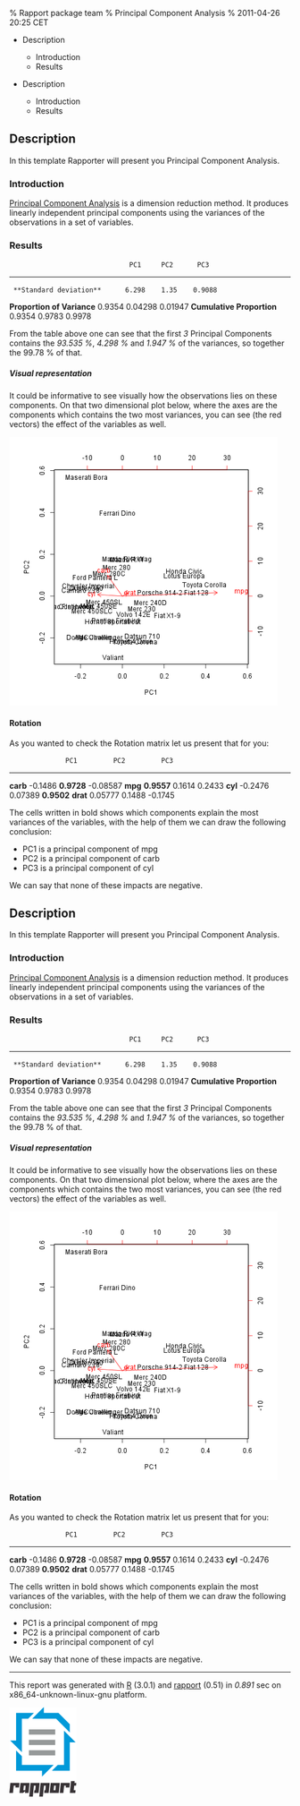 % Rapport package team
% Principal Component Analysis
% 2011-04-26 20:25 CET

-   Description
    -   Introduction
    -   Results

-   Description
    -   Introduction
    -   Results


Description
-----------

In this template Rapporter will present you Principal Component
Analysis.

### Introduction

[Principal Component
Analysis](https://en.wikipedia.org/wiki/Principal_component_analysis) is
a dimension reduction method. It produces linearly independent principal
components using the variances of the observations in a set of
variables.

### Results

                                  PC1     PC2      PC3
  ----------------------------- ------- -------- --------
     **Standard deviation**      6.298    1.35    0.9088
   **Proportion of Variance**   0.9354  0.04298  0.01947
    **Cumulative Proportion**   0.9354   0.9783   0.9978

From the table above one can see that the first *3* Principal Components
contains the *93.535 %*, *4.298 %* and *1.947 %* of the variances, so
together the 99.78 % of that.

##### Visual representation

It could be informative to see visually how the observations lies on
these components. On that two dimensional plot below, where the axes are
the components which contains the two most variances, you can see (the
red vectors) the effect of the variables as well.

[![](plots/PCA.tpl-1.png)](plots/PCA.tpl-1-hires.png)

#### Rotation

As you wanted to check the Rotation matrix let us present that for you:

                  PC1         PC2         PC3
  ----------- ----------- ----------- -----------
   **carb**     -0.1486   **0.9728**   -0.08587
    **mpg**   **0.9557**    0.1614      0.2433
    **cyl**     -0.2476     0.07389   **0.9502**
   **drat**     0.05777     0.1488      -0.1745

The cells written in bold shows which components explain the most
variances of the variables, with the help of them we can draw the
following conclusion:

-   PC1 is a principal component of mpg
-   PC2 is a principal component of carb
-   PC3 is a principal component of cyl

<!-- end of list -->






We can say that none of these impacts are negative.

Description
-----------

In this template Rapporter will present you Principal Component
Analysis.

### Introduction

[Principal Component
Analysis](https://en.wikipedia.org/wiki/Principal_component_analysis) is
a dimension reduction method. It produces linearly independent principal
components using the variances of the observations in a set of
variables.

### Results

                                  PC1     PC2      PC3
  ----------------------------- ------- -------- --------
     **Standard deviation**      6.298    1.35    0.9088
   **Proportion of Variance**   0.9354  0.04298  0.01947
    **Cumulative Proportion**   0.9354   0.9783   0.9978

From the table above one can see that the first *3* Principal Components
contains the *93.535 %*, *4.298 %* and *1.947 %* of the variances, so
together the 99.78 % of that.

##### Visual representation

It could be informative to see visually how the observations lies on
these components. On that two dimensional plot below, where the axes are
the components which contains the two most variances, you can see (the
red vectors) the effect of the variables as well.

[![](plots/PCA.tpl-1.png)](plots/PCA.tpl-1-hires.png)

#### Rotation

As you wanted to check the Rotation matrix let us present that for you:

                  PC1         PC2         PC3
  ----------- ----------- ----------- -----------
   **carb**     -0.1486   **0.9728**   -0.08587
    **mpg**   **0.9557**    0.1614      0.2433
    **cyl**     -0.2476     0.07389   **0.9502**
   **drat**     0.05777     0.1488      -0.1745

The cells written in bold shows which components explain the most
variances of the variables, with the help of them we can draw the
following conclusion:

-   PC1 is a principal component of mpg
-   PC2 is a principal component of carb
-   PC3 is a principal component of cyl

<!-- end of list -->






We can say that none of these impacts are negative.

* * * * *

This report was generated with [R](http://www.r-project.org/) (3.0.1)
and [rapport](http://rapport-package.info/) (0.51) in *0.891* sec on
x86\_64-unknown-linux-gnu platform.

![](images/logo.png)
